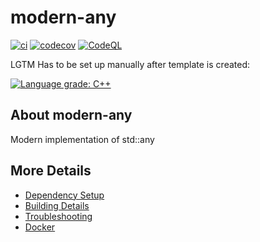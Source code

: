# modern-any

[![ci](https://github.com/TheSica/modern-any/actions/workflows/ci.yml/badge.svg)](https://github.com/TheSica/modern-any/actions/workflows/ci.yml)
[![codecov](https://codecov.io/gh/TheSica/modern-any/branch/main/graph/badge.svg)](https://codecov.io/gh/TheSica/modern-any)
[![CodeQL](https://github.com/TheSica/modern-any/actions/workflows/codeql-analysis.yml/badge.svg)](https://github.com/TheSica/modern-any/actions/workflows/codeql-analysis.yml)

LGTM Has to be set up manually after template is created:

[![Language grade: C++](https://img.shields.io/lgtm/grade/cpp/github/TheSica/modern-any)](https://lgtm.com/projects/g/TheSica/modern-any/context:cpp)

## About modern-any
Modern implementation of std::any


## More Details

 * [Dependency Setup](README_dependencies.md)
 * [Building Details](README_building.md)
 * [Troubleshooting](README_troubleshooting.md)
 * [Docker](README_docker.md)
